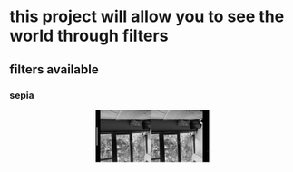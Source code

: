 # this project will allow you to see the world through filters
## filters available
### sepia
<p align="center">
  <img src="images/noir.png" width="200" style="transform: rotate(180deg);">
</p>

